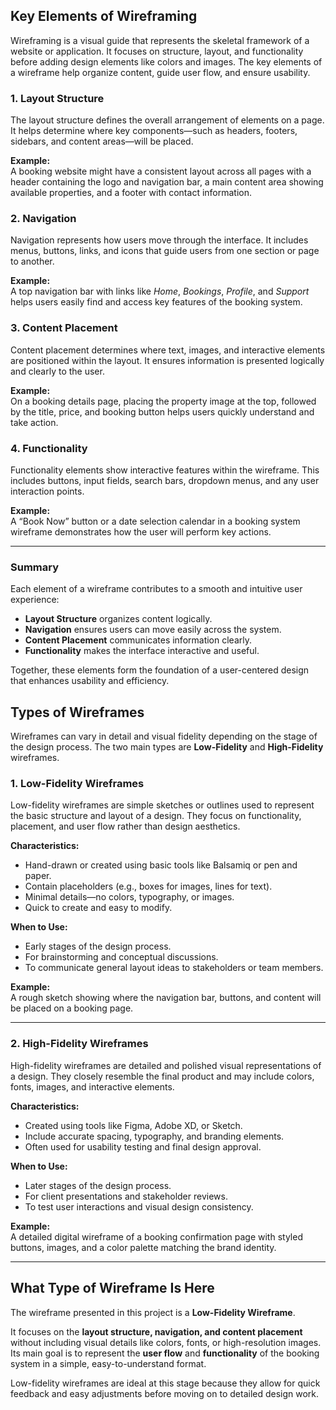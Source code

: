 ## Key Elements of Wireframing

Wireframing is a visual guide that represents the skeletal framework of a website or application. It focuses on structure, layout, and functionality before adding design elements like colors and images. The key elements of a wireframe help organize content, guide user flow, and ensure usability.

### 1. Layout Structure
The layout structure defines the overall arrangement of elements on a page. It helps determine where key components—such as headers, footers, sidebars, and content areas—will be placed.  

**Example:**  
A booking website might have a consistent layout across all pages with a header containing the logo and navigation bar, a main content area showing available properties, and a footer with contact information.

### 2. Navigation
Navigation represents how users move through the interface. It includes menus, buttons, links, and icons that guide users from one section or page to another.  

**Example:**  
A top navigation bar with links like *Home*, *Bookings*, *Profile*, and *Support* helps users easily find and access key features of the booking system.

### 3. Content Placement
Content placement determines where text, images, and interactive elements are positioned within the layout. It ensures information is presented logically and clearly to the user.  

**Example:**  
On a booking details page, placing the property image at the top, followed by the title, price, and booking button helps users quickly understand and take action.

### 4. Functionality
Functionality elements show interactive features within the wireframe. This includes buttons, input fields, search bars, dropdown menus, and any user interaction points.  

**Example:**  
A “Book Now” button or a date selection calendar in a booking system wireframe demonstrates how the user will perform key actions.

---

### Summary
Each element of a wireframe contributes to a smooth and intuitive user experience:
- **Layout Structure** organizes content logically.  
- **Navigation** ensures users can move easily across the system.  
- **Content Placement** communicates information clearly.  
- **Functionality** makes the interface interactive and useful.  

Together, these elements form the foundation of a user-centered design that enhances usability and efficiency.
## Types of Wireframes

Wireframes can vary in detail and visual fidelity depending on the stage of the design process. The two main types are **Low-Fidelity** and **High-Fidelity** wireframes.

### 1. Low-Fidelity Wireframes
Low-fidelity wireframes are simple sketches or outlines used to represent the basic structure and layout of a design. They focus on functionality, placement, and user flow rather than design aesthetics.

**Characteristics:**
- Hand-drawn or created using basic tools like Balsamiq or pen and paper.  
- Contain placeholders (e.g., boxes for images, lines for text).  
- Minimal details—no colors, typography, or images.  
- Quick to create and easy to modify.

**When to Use:**
- Early stages of the design process.  
- For brainstorming and conceptual discussions.  
- To communicate general layout ideas to stakeholders or team members.

**Example:**  
A rough sketch showing where the navigation bar, buttons, and content will be placed on a booking page.

---

### 2. High-Fidelity Wireframes
High-fidelity wireframes are detailed and polished visual representations of a design. They closely resemble the final product and may include colors, fonts, images, and interactive elements.

**Characteristics:**
- Created using tools like Figma, Adobe XD, or Sketch.  
- Include accurate spacing, typography, and branding elements.  
- Often used for usability testing and final design approval.

**When to Use:**
- Later stages of the design process.  
- For client presentations and stakeholder reviews.  
- To test user interactions and visual design consistency.

**Example:**  
A detailed digital wireframe of a booking confirmation page with styled buttons, images, and a color palette matching the brand identity.

---

## What Type of Wireframe Is Here

The wireframe presented in this project is a **Low-Fidelity Wireframe**.  

It focuses on the **layout structure, navigation, and content placement** without including visual details like colors, fonts, or high-resolution images. Its main goal is to represent the **user flow** and **functionality** of the booking system in a simple, easy-to-understand format.

Low-fidelity wireframes are ideal at this stage because they allow for quick feedback and easy adjustments before moving on to detailed design work.

